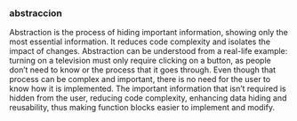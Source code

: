 ### abstraccion

Abstraction is the process of hiding important information, showing only the most essential 
information. It reduces code complexity and isolates the impact of changes.
Abstraction can be understood from a real-life example: turning on a television must only 
require clicking on a button, as people don’t need to know or the process that it goes through.
Even though that process can be complex and important, there is no need for the user to know 
how it is implemented. The important information that isn’t required is hidden from the user, 
reducing code complexity, enhancing data hiding and reusability, thus making function 
blocks easier to implement and modify.
